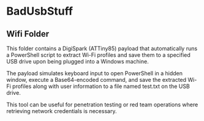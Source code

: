 # BadUsbStuff

## Wifi Folder

This folder contains a DigiSpark (ATTiny85) payload that automatically runs a PowerShell script to extract Wi-Fi profiles and save them to a specified USB drive upon being plugged into a Windows machine. 


The payload simulates keyboard input to open PowerShell in a hidden window, execute a Base64-encoded command, and save the extracted Wi-Fi profiles along with user information to a file named test.txt on the USB drive. 


This tool can be useful for penetration testing or red team operations where retrieving network credentials is necessary.

